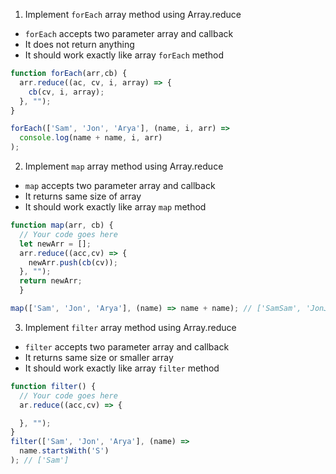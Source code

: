 1. Implement `forEach` array method using Array.reduce

- `forEach` accepts two parameter array and callback
- It does not return anything
- It should work exactly like array `forEach` method

```js
function forEach(arr,cb) {
  arr.reduce((ac, cv, i, array) => {
    cb(cv, i, array);
  }, "");
}

forEach(['Sam', 'Jon', 'Arya'], (name, i, arr) =>
  console.log(name + name, i, arr)
);
```

2. Implement `map` array method using Array.reduce

- `map` accepts two parameter array and callback
- It returns same size of array
- It should work exactly like array `map` method

```js /// 
function map(arr, cb) {
  // Your code goes here
  let newArr = [];
  arr.reduce((acc,cv) => {
    newArr.push(cb(cv)); 
  }, "");
  return newArr;
  }

map(['Sam', 'Jon', 'Arya'], (name) => name + name); // ['SamSam', 'JonJon', 'AryaArya']
```

3. Implement `filter` array method using Array.reduce

- `filter` accepts two parameter array and callback
- It returns same size or smaller array
- It should work exactly like array `filter` method

```js
function filter() {
  // Your code goes here
  ar.reduce((acc,cv) => {

  }, "");
}
filter(['Sam', 'Jon', 'Arya'], (name) =>
  name.startsWith('S')
); // ['Sam']
```

